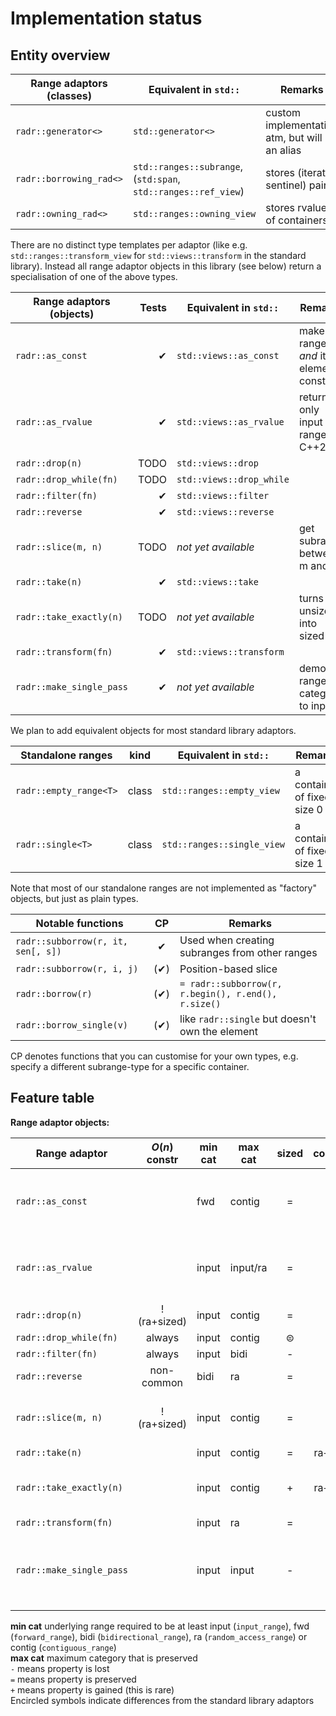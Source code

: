 # Implementation status

## Entity overview

| Range adaptors (classes)   | Equivalent in `std::`                                          | Remarks                                         |
|----------------------------|----------------------------------------------------------------|-------------------------------------------------|
| `radr::generator<>`        | `std::generator<>`                                             | custom implementation atm, but will be an alias |
| `radr::borrowing_rad<>`    | `std::ranges::subrange`, (`std:span`, `std::ranges::ref_view`) | stores (iterator, sentinel) pair                |
| `radr::owning_rad<>`       | `std::ranges::owning_view`                                     | stores rvalues of containers                    |

There are no distinct type templates per adaptor (like e.g. `std::ranges::transform_view` for `std::views::transform` in the standard library).
Instead all range adaptor objects in this library (see below) return a specialisation of one of the above types.

| Range adaptors (objects)   | Tests | Equivalent in `std::`   | Remarks                                  |
|----------------------------|------:|-------------------------|------------------------------------------|
| `radr::as_const`           | ✔     | `std::views::as_const`  | make the range *and* its elements const  |
| `radr::as_rvalue`          | ✔     | `std::views::as_rvalue` | returns only input ranges in C++20       |
| `radr::drop(n)`            | TODO  | `std::views::drop`      |                                          |
| `radr::drop_while(fn)`     | TODO  | `std::views::drop_while`|                                          |
| `radr::filter(fn)`         | ✔     | `std::views::filter`    |                                          |
| `radr::reverse`            | ✔     | `std::views::reverse`   |                                          |
| `radr::slice(m, n)`        | TODO  | *not yet available*     | get subrange between m and n             |
| `radr::take(n)`            | ✔     | `std::views::take`      |                                          |
| `radr::take_exactly(n)`    | TODO  | *not yet available*     | turns unsized into sized                 |
| `radr::transform(fn)`      | ✔     | `std::views::transform` |                                          |
| `radr::make_single_pass`   | ✔     | *not yet available*     | demotes range category to input          |

We plan to add equivalent objects for most standard library adaptors.


| Standalone ranges          | kind  | Equivalent in `std::`      | Remarks                                         |
|----------------------------|:-----:|----------------------------|-------------------------------------------------|
| `radr::empty_range<T>`     | class | `std::ranges::empty_view`  | a container of fixed size 0                     |
| `radr::single<T>`          | class | `std::ranges::single_view` | a container of fixed size 1                     |

Note that most of our standalone ranges are not implemented as "factory" objects, but just as plain types.


| Notable functions                  | CP   | Remarks                                              |
|------------------------------------|:----:|------------------------------------------------------|
| `radr::subborrow(r, it, sen[, s])` | ✔   | Used when creating subranges from other ranges      |
| `radr::subborrow(r, i, j)`         | (✔) | Position-based slice                                 |
| `radr::borrow(r)`                  | (✔) | `= radr::subborrow(r, r.begin(), r.end(), r.size()`  |
| `radr::borrow_single(v)`           | (✔) | like `radr::single` but doesn't own the element      |

CP denotes functions that you can customise for your own types, e.g. specify a different subrange-type for a specific container.

## Feature table

**Range adaptor objects:**

| Range adaptor              | $O(n)$ constr  | min cat | max cat  | sized | common    | Remarks                                  |
|----------------------------|:--------------:|---------|----------|:-----:|:---------:|------------------------------------------|
| `radr::as_const`           |                | fwd     | contig   |  =    |  =        | make the range *and* its elements const  |
| `radr::as_rvalue`          |                | input   | input/ra |  =    |  =        | returns only input ranges in C++20       |
| `radr::drop(n)`            | !(ra+sized)    | input   | contig   |  =    |  ⊜        |                                          |
| `radr::drop_while(fn)`     | always         | input   | contig   |  ⊜    |  ⊜        |                                          |
| `radr::filter(fn)`         | always         | input   | bidi     |  -    |  ⊝        |                                          |
| `radr::reverse`            | non-common     | bidi    | ra       |  =    |  +        |                                          |
| `radr::slice(m, n)`        | !(ra+sized)    | input   | contig   |  =    |  =        | get subrange between m and n             |
| `radr::take(n)`            |                | input   | contig   |  =    |  ra+sized |                                          |
| `radr::take_exactly(n)`    |                | input   | contig   |  +    |  ra+sized | turns unsized into sized                 |
| `radr::transform(fn)`      |                | input   | ra       |  =    |  =        |                                          |
| `radr::make_single_pass`   |                | input   | input    |  -    |  -        | demotes range category to single-pass    |

**min cat** underlying range required to be at least input (`input_range`), fwd (`forward_range`), bidi (`bidirectional_range`),
ra (`random_access_range`) or contig (`contiguous_range`)<br>
**max cat** maximum category that is preserved<br>
`-` means property is lost<br>
`=` means property is preserved<br>
`+` means property is gained (this is rare)<br>
Encircled symbols indicate differences from the standard library adaptors


